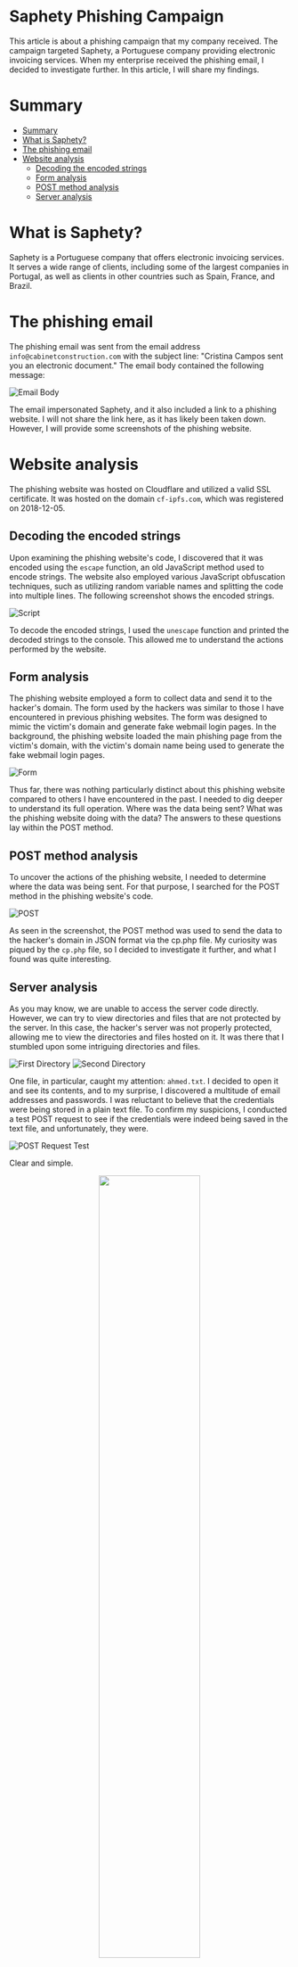 # Saphety Phishing Campaign


This article is about a phishing campaign that my company received. The campaign targeted Saphety, a Portuguese company providing electronic invoicing services. When my enterprise received the phishing email, I decided to investigate further. In this article, I will share my findings.

# Summary

- [Summary](#summary)
- [What is Saphety?](#what-is-saphety)
- [The phishing email](#the-phishing-email)
- [Website analysis](#website-analysis)
  - [Decoding the encoded strings](#decoding-the-encoded-strings)
  - [Form analysis](#form-analysis)
  - [POST method analysis](#post-method-analysis)
  - [Server analysis](#server-analysis)

# What is Saphety?

Saphety is a Portuguese company that offers electronic invoicing services. It serves a wide range of clients, including some of the largest companies in Portugal, as well as clients in other countries such as Spain, France, and Brazil.

# The phishing email

The phishing email was sent from the email address `info@cabinetconstruction.com` with the subject line: "Cristina Campos sent you an electronic document." The email body contained the following message:

![Email Body](email-body.png "Email Body")

The email impersonated Saphety, and it also included a link to a phishing website. I will not share the link here, as it has likely been taken down. However, I will provide some screenshots of the phishing website.

# Website analysis

The phishing website was hosted on Cloudflare and utilized a valid SSL certificate. It was hosted on the domain `cf-ipfs.com`, which was registered on 2018-12-05.

## Decoding the encoded strings

Upon examining the phishing website's code, I discovered that it was encoded using the `escape` function, an old JavaScript method used to encode strings. The website also employed various JavaScript obfuscation techniques, such as utilizing random variable names and splitting the code into multiple lines. The following screenshot shows the encoded strings.

![Script](html-script.png "Html Script")

To decode the encoded strings, I used the `unescape` function and printed the decoded strings to the console. This allowed me to understand the actions performed by the website.

## Form analysis

The phishing website employed a form to collect data and send it to the hacker's domain. The form used by the hackers was similar to those I have encountered in previous phishing websites. The form was designed to mimic the victim's domain and generate fake webmail login pages. In the background, the phishing website loaded the main phishing page from the victim's domain, with the victim's domain name being used to generate the fake webmail login pages.

![Form](form.png "Form")

Thus far, there was nothing particularly distinct about this phishing website compared to others I have encountered in the past. I needed to dig deeper to understand its full operation. Where was the data being sent? What was the phishing website doing with the data? The answers to these questions lay within the POST method.


## POST method analysis

To uncover the actions of the phishing website, I needed to determine where the data was being sent. For that purpose, I searched for the POST method in the phishing website's code.

![POST](post.png "POST")

As seen in the screenshot, the POST method was used to send the data to the hacker's domain in JSON format via the cp.php file. My curiosity was piqued by the `cp.php` file, so I decided to investigate it further, and what I found was quite interesting.

## Server analysis

As you may know, we are unable to access the server code directly. However, we can try to view directories and files that are not protected by the server. In this case, the hacker's server was not properly protected, allowing me to view the directories and files hosted on it. It was there that I stumbled upon some intriguing directories and files.


![First Directory](dir.png "First Directory")
![Second Directory](dir2.png "First Directory")

One file, in particular, caught my attention: `ahmed.txt`. I decided to open it and see its contents, and to my surprise, I discovered a multitude of email addresses and passwords. I was reluctant to believe that the credentials were being stored in a plain text file. To confirm my suspicions, I conducted a test POST request to see if the credentials were indeed being saved in the text file, and unfortunately, they were.

![POST Request Test](credentials.png "POST Request Test")

Clear and simple.
<center>
  <img src="https://media0.giphy.com/media/v1.Y2lkPTc5MGI3NjExZmZ3ZjM4Zmc4cHF0eGNoZm1nY2gzNzdlc3JyaHlzMTJrd3kwNmV4byZlcD12MV9pbnRlcm5hbF9naWZfYnlfaWQmY3Q9Zw/9lusxBBUsTz8Fk029b/giphy.gif" width="60%" height="60%" class="center"/>
</center>

The inevitable had occurred. I had access to the victims' credentials, numerous credentials in fact. I promptly reported the phishing website to Cloudflare and the victim company.

At the time of writing this article, the phishing website had been reported as such.
![Reported](reported.png "Reported Message")

That concludes this article. I hope you found it informative. 

Happy Researching! :smile:
